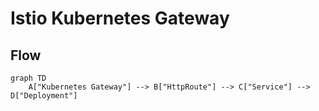 # Istio Kubernetes Gateway



## Flow
```mermaid
graph TD
    A["Kubernetes Gateway"] --> B["HttpRoute"] --> C["Service"] --> D["Deployment"]
```
